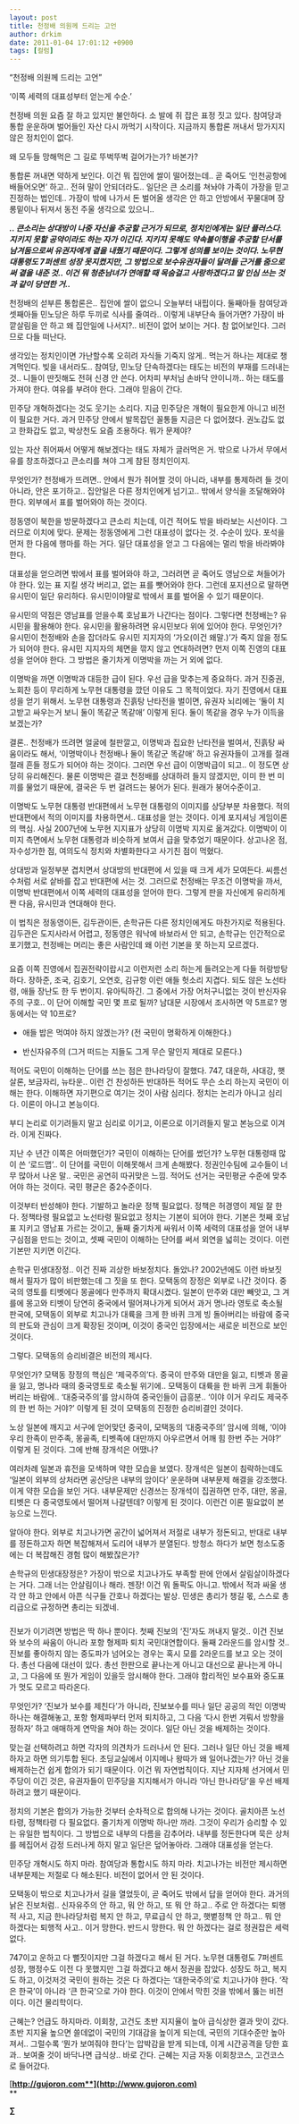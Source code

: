```yaml
---
layout: post
title: 천정배 의원께 드리는 고언
author: drkim
date: 2011-01-04 17:01:12 +0900
tags: [컬럼]
---
```


  “천정배 의원께 드리는 고언”



  ‘이쪽 세력의 대표성부터 얻는게 수순.’



  


  천정배 의원 요즘 잘 하고 있지만 불안하다. 소 발에 쥐 잡은 표정 짓고 있다. 참여당과 통합 운운하며 벌어들인 자산 다시 까먹기 시작이다. 지금까지 통합론 꺼내서 망가지지 않은 정치인이 없다.



  


  왜 모두들 망해먹은 그 길로 뚜벅뚜벅 걸어가는가? 바본가?



  


  통합론 꺼내면 약하게 보인다. 이건 뭐 집안에 쌀이 떨어졌는데.. 곧 죽어도 ‘인천공항에 배들어오면’ 하고.. 전혀 말이 안되더라도.. 일단은 큰 소리를 쳐놔야 가족이 가장을 믿고 진정하는 법인데.. 가장이 밖에 나가서 돈 벌어올 생각은 안 하고 안방에서 꾸물대며 장롱밑이나 뒤져서 동전 주울 생각으로 있으니..



  


  ***.. 큰소리는 상대방이 나중 자신을 추궁할 근거가 되므로, 정치인에게는 일단 플러스다. 지키지 못할 공약이라도 하는 자가 이긴다. 지키지 못해도 약속불이행을 추궁할 단서를 남겨둠으로써 유권자에게 곁을 내줬기 때문이다. 그렇게 성의를 보이는 것이다. 노무현 대통령도 7퍼센트 성장 못지켰지만, 그 방법으로 보수유권자들이 달려들 근거를 줌으로써 곁을 내준 것.. 이건 뭐 청춘남녀가 연애할 때 목숨걸고 사랑하겠다고 말 인심 쓰는 것과 같이 당연한 거..***



  


  천정배의 섣부른 통합론은.. 집안에 쌀이 없으니 오늘부터 내핍이다. 둘째아들 참여당과 셋째아들 민노당은 하루 두끼로 식사를 줄여라.. 이렇게 내부단속 들어가면? 가장이 바깥살림을 안 하고 왜 집안일에 나서지?.. 비전이 없어 보이는 거다. 참 없어보인다. 그러므로 다들 떠난다.



  


  생각있는 정치인이면 가난할수록 오히려 자식들 기죽지 않게.. 먹는거 하나는 제대로 챙겨먹인다. 빚을 내서라도.. 참여당, 민노당 단속하겠다는 태도는 비전의 부재를 드러내는 것.. 니들이 딴짓해도 전혀 신경 안 쓴다. 어차피 부처님 손바닥 안이니까.. 하는 태도를 가져야 한다. 여유를 부려야 한다. 그래야 믿음이 간다.



  


  민주당 개혁하겠다는 것도 웃기는 소리다. 지금 민주당은 개혁이 필요한게 아니고 비전이 필요한 거다. 과거 민주당 안에서 발목잡던 꼴통들 지금은 다 없어졌다. 권노갑도 없고 한화갑도 없고, 박상천도 요즘 조용하다. 뭐가 문제야?



  


  있는 자산 쥐어짜서 어떻게 해보겠다는 태도 자체가 글러먹은 거. 밖으로 나가서 무에서 유를 창조하겠다고 큰소리를 쳐야 그게 참된 정치인이지.



  


  무엇인가? 천정배가 뜨려면.. 안에서 뭔가 쥐어짤 것이 아니라, 내부를 통제하려 들 것이 아니라, 안은 포기하고.. 집안일은 다른 정치인에게 넘기고.. 밖에서 양식을 조달해와야 한다. 외부에서 표를 벌어와야 하는 것이다.



  


  정동영이 북한을 방문하겠다고 큰소리 치는데, 이건 적어도 밖을 바라보는 시선이다. 그러므로 이치에 맞다. 문제는 정동영에게 그런 대표성이 없다는 것. 수순이 있다. 포석을 먼저 한 다음에 행마를 하는 거다. 일단 대표성을 얻고 그 다음에는 멀리 밖을 바라봐야 한다.



  


  대표성을 얻으려면 밖에서 표를 벌어와야 하고, 그러려면 곧 죽어도 영남으로 쳐들어가야 한다. 있는 표 지킬 생각 버리고, 없는 표를 뺏어와야 한다. 그런데 포지션으로 말하면 유시민이 일단 유리하다. 유시민이야말로 밖에서 표를 벌어올 수 있기 때문이다.



  


  유시민의 약점은 영남표를 얻을수록 호남표가 나간다는 점이다. 그렇다면 천정배는? 유시민을 활용해야 한다. 유시민을 활용하려면 유시민보다 위에 있어야 한다. 무엇인가? 유시민이 천정배와 손을 잡더라도 유시민 지지자의 ‘가오(이건 왜말.)’가 죽지 않을 정도가 되어야 한다. 유시민 지지자의 체면을 깎지 않고 연대하려면? 먼저 이쪽 진영의 대표성을 얻어야 한다. 그 방법은 줄기차게 이명박을 까는 거 외에 없다.



  


  이명박을 까면 이명박과 대등한 급이 된다. 우선 급을 맞추는게 중요하다. 과거 진중권, 노회찬 등이 무리하게 노무현 대통령을 깠던 이유도 그 목적이었다. 자기 진영에서 대표성을 얻기 위해서. 노무현 대통령과 진흙탕 난타전을 벌이면, 유권자 뇌리에는 ‘둘이 치고받고 싸우는거 보니 둘이 똑같군 똑같애’ 이렇게 된다. 둘이 똑같을 경우 누가 이득을 보겠는가?



  


  결론.. 천정배가 뜨려면 얼굴에 철판깔고, 이명박과 집요한 난타전을 벌여서, 진흙탕 싸움이라도 해서, ‘이명박이나 천정배나 둘이 똑같군 똑같애’ 하고 유권자들이 고개를 절래절래 흔들 정도가 되어야 하는 것이다. 그러면 우선 급이 이명박급이 되고.. 이 정도면 상당히 유리해진다. 물론 이명박은 결코 천정배를 상대하려 들지 않겠지만, 이미 한 번 미끼를 물었기 때문에, 결국은 두 번 걸려드는 붕어가 된다. 원래가 붕어수준이고.



  


  이명박도 노무현 대통령 반대편에서 노무현 대통령의 이미지를 상당부분 차용했다. 적의 반대편에서 적의 이미지를 차용하면서.. 대표성을 얻는 것이다. 이게 포지셔닝 게임이론의 핵심. 사실 2007년에 노무현 지지표가 상당히 이명박 지지로 옮겨갔다. 이명박이 이미지 측면에서 노무현 대통령과 비슷하게 보여서 급을 맞추었기 때문이다. 상고나온 점, 자수성가한 점, 여의도식 정치와 차별화한다고 사기친 점이 먹혔다.



  


  상대방과 일정부분 겹치면서 상대방의 반대편에 서 있을 때 크게 세가 모여든다. 씨름선수처럼 서로 샅바를 잡고 반대편에 서는 것. 그러므로 천정배는 무조건 이명박을 까서, 이명박 반대편에서 이쪽 세력의 대표성을 얻어야 한다. 그렇게 판을 자신에게 유리하게 짠 다음, 유시민과 연대해야 한다.



  


  이 법칙은 정동영이든, 김두관이든, 손학규든 다른 정치인에게도 마찬가지로 적용된다. 김두관은 도지사라서 어렵고, 정동영은 워낙에 바보라서 안 되고, 손학규는 인간적으로 포기했고, 천정배는 머리는 좋은 사람인데 왜 이런 기본을 못 하는지 모르겠다.



  


  ###



  


  요즘 이쪽 진영에서 집권전략이랍시고 이런저런 소리 하는게 들려오는게 다들 허랑방탕하다. 장하준, 조국, 김호기, 오연호, 김규항 이런 애들 헛소리 지겹다. 되도 않은 노선타령, 애들 장난도 한 두 번이지. 유아틱하긴. 그 중에서 가장 어처구니없는 것이 반신자유주의 구호.. 이 단어 이해할 국민 몇 프로 될까? 남대문 시장에서 조사하면 약 5프로? 명동에서는 약 10프로?



  


  - 애들 밥은 먹여야 하지 않겠는가? (전 국민이 명확하게 이해한다.)



  - 반신자유주의 (그거 떠드는 지들도 그게 무슨 말인지 제대로 모른다.)



  


  적어도 국민이 이해하는 단어를 쓰는 점은 한나라당이 잘했다. 747, 대운하, 사대강, 햇살론, 보금자리, 뉴타운.. 이런 건 찬성하든 반대하든 적어도 무슨 소리 하는지 국민이 이해는 한다. 이해하면 자기편으로 여기는 것이 사람 심리다. 정치는 논리가 아니고 심리다. 이론이 아니고 본능이다.



  


  부디 논리로 이기려들지 말고 심리로 이기고, 이론으로 이기려들지 말고 본능으로 이겨라. 이게 진짜다.



  


  지난 수 년간 이쪽은 어떠했던가? 국민이 이해하는 단어를 썼던가? 노무현 대통령때 많이 쓴 ‘로드맵’.. 이 단어를 국민이 이해못해서 크게 손해봤다. 정권인수팀에 교수들이 너무 많아서 나온 말.. 국민은 공연히 따귀맞은 느낌. 적어도 선거는 국민평균 수준에 맞추어야 하는 것이다. 국민 평균은 중2수준이다.



  


  이것부터 반성해야 한다. 기발하고 놀라운 정책 필요없다. 정책은 허경영이 제일 잘 한다. 정책타령 필요없고 노선타령 필요없고 정치는 기본이 되어야 한다. 기본은 첫째 호남표 지키고 영남표 가르는 것이고, 둘째 줄기차게 싸워서 이쪽 세력의 대표성을 얻어 내부 구심점을 만드는 것이고, 셋째 국민이 이해하는 단어를 써서 외연을 넓히는 것이다. 이런 기본만 지키면 이긴다.



  


  손학규 민생대장정.. 이건 진짜 괴상한 바보정치다. 돌았나? 2002년에도 이런 바보짓 해서 필자가 많이 비판했는데 그 짓을 또 한다. 모택동의 장정은 외부로 나간 것이다. 중국의 영토를 티벳에다 몽골에다 만주까지 확대시켰다. 일본이 만주와 대만 빼앗고, 그 겨를에 몽고와 티벳이 당연히 중국에서 떨어져나가게 되어서 과거 명나라 영토로 축소될 판국에, 모택동이 외부로 치고나가 대륙을 크게 한 바퀴 크게 빙 돌아버리는 바람에 중국의 판도와 관심이 크게 확장된 것이며, 이것이 중국인 입장에서는 새로운 비전으로 보인 것이다.



  


  그렇다. 모택동의 승리비결은 비전의 제시다.



  


  무엇인가? 모택동 장정의 핵심은 ‘제국주의’다. 중국이 만주와 대만을 잃고, 티벳과 몽골을 잃고, 명나라 때의 중국영토로 축소될 위기에.. 모택동이 대륙을 한 바퀴 크게 휘돌아버리는 바람에.. ‘대중국주의’를 암시하여 중국인들이 급흥분.. ‘이야 이거 우리도 제국주의 한 번 하는 거야?’ 이렇게 된 것이 모택동의 진정한 승리비결인 것이다.



  


  노상 일본에 깨지고 서구에 얻어맞던 중국이, 모택동의 ‘대중국주의’ 암시에 의해, ‘이야 우리 한족이 만주족, 몽골족, 티벳족에 대만까지 아우르면서 어깨 힘 한번 주는 거야?’ 이렇게 된 것이다. 그에 반해 장개석은 어땠나?



  


  여러차례 일본과 휴전을 모색하며 약한 모습을 보였다. 장개석은 일본이 침략하는데도 ‘일본이 외부의 상처라면 공산당은 내부의 암이다’ 운운하며 내부문제 해결을 강조했다. 이게 약한 모습을 보인 거다. 내부문제만 신경쓰는 장개석이 집권하면 만주, 대만, 몽골, 티벳은 다 중국영토에서 떨어져 나갈텐데? 이렇게 된 것이다. 이런건 이론 필요없이 본능으로 느낀다.



  


  알아야 한다. 외부로 치고나가면 공간이 넓어져서 저절로 내부가 정돈되고, 반대로 내부를 정돈하고자 하면 복잡해져서 도리어 내부가 분열된다. 방청소 하다가 보면 청소도중에는 더 복잡해진 경험 많이 해봤잖은가?



  


  손학규의 민생대장정은? 가장이 밖으로 치고나가도 부족할 판에 안에서 살림살이하겠다는 거다. 그래 너는 안살림이나 해라. 젠장! 이건 뭐 돌팍도 아니고. 밖에서 적과 싸울 생각 안 하고 안에서 아픈 식구들 간호나 하겠다는 발상. 민생은 총리가 챙길 몫, 스스로 총리급으로 규정하면 총리는 되겠네.



  


  ###



  


  진보가 이기려면 방법은 딱 하나 뿐이다. 첫째 진보의 ‘진’자도 꺼내지 말것.. 이건 진보와 보수의 싸움이 아니라 포항 형제파 퇴치 국민대연합이다. 둘째 2라운드를 암시할 것.. 진보를 좋아하지 않는 중도파가 넘어오는 경우는 혹시 모를 2라운드를 보고 오는 것이다. 총선 다음에 대선이 있다. 총선 한판으로 끝나는게 아니고 대선으로 끝나는게 아니고, 그 다음에 또 뭔가 게임이 있을듯 암시해야 한다. 그래야 합리적인 보수표와 중도표가 멋도 모르고 따라온다.



  


  무엇인가? ‘진보가 보수를 제친다’가 아니라, 진보보수를 떠나 일단 공공의 적인 이명박 하나는 해결해놓고, 포항 형제파부터 먼저 퇴치하고, 그 다음 ‘다시 한번 겨뤄서 방향을 정하자’ 하고 애매하게 연막을 쳐야 하는 것이다. 일단 아닌 것을 배제하는 것이다.



  


  맞는걸 선택하려고 하면 각자의 의견차가 드러나서 안 된다. 그러나 일단 아닌 것을 배제하자고 하면 의기투합 된다. 초딩교실에서 이지메나 왕따가 왜 일어나겠는가? 아닌 것을 배제하는건 쉽게 합의가 되기 때문이다. 이건 뭐 자연법칙이다. 지난 지자체 선거에서 민주당이 이긴 것은, 유권자들이 민주당을 지지해서가 아니라 ‘아닌 한나라당’을 우선 배제하려고 했기 때문이다.



  


  정치의 기본은 합의가 가능한 것부터 순차적으로 합의해 나가는 것이다. 골치아픈 노선타령, 정책타령 다 필요없다. 줄기차게 이명박 하나만 까라. 그것이 우리가 승리할 수 있는 유일한 법칙이다. 그 방법으로 내부의 다름을 감추어라. 내부를 정돈한다며 묵은 상처를 헤집어서 감정 드러나게 하지 말고 일단은 덮어놓아라. 그래야 대표성을 얻는다.



  


  민주당 개혁시도 하지 마라. 참여당과 통합시도 하지 마라. 치고나가는 비전만 제시하면 내부문제는 저절로 다 해소된다. 비전이 없어서 안 된 것이다.



  


  모택동이 밖으로 치고나가서 길을 열었듯이, 곧 죽어도 밖에서 답을 얻어야 한다. 과거의 낡은 진보처럼.. 신자유주의 안 하고, 뭐 안 하고, 또 뭐 안 하고.. 주로 안 하겠다는 퇴행적 사고, 지금 한나라당처럼 복지 안 하고, 무료급식 안 하고, 햇볕정책 안 하고.. 뭐 안 하겠다는 퇴행적 사고.. 이거 망한다. 반드시 망한다. 뭐 안 하겠다는 걸로 정권잡은 세력 없다.



  


  747이고 운하고 다 뻘짓이지만 그걸 하겠다고 해서 된 거다. 노무현 대통령도 7퍼센트 성장, 행정수도 이전 다 못했지만 그걸 하겠다고 해서 정권을 잡았다. 성장도 하고, 복지도 하고, 이것저것 국민이 원하는 것은 다 하겠다는 ‘대한국주의’로 치고나가야 한다. ‘작은 한국’이 아니라 ‘큰 한국’으로 가야 한다. 이것이 안에서 막힌 것을 밖에서 뚫는 비전이다. 이건 물리학이다.



  


  근혜는? 언급도 하지마라. 이회창, 고건도 초반 지지율이 높아 급식상한 결과 맛이 갔다. 초반 지지율 높으면 쓸데없이 국민의 기대감을 높이게 되는데, 국민의 기대수준만 높아져서.. 그럴수록 ‘뭔가 보여줘야 한다’는 압박감을 받게 되는데, 이게 시간공격을 당한 효과.. 보여줄 것이 바닥나면 급식상.. 바로 간다. 근혜는 지금 자동 이회창코스, 고건코스로 들어갔다.



  





[**http://gujoron.com**](http://www.gujoron.com)**  
** 

**∑**